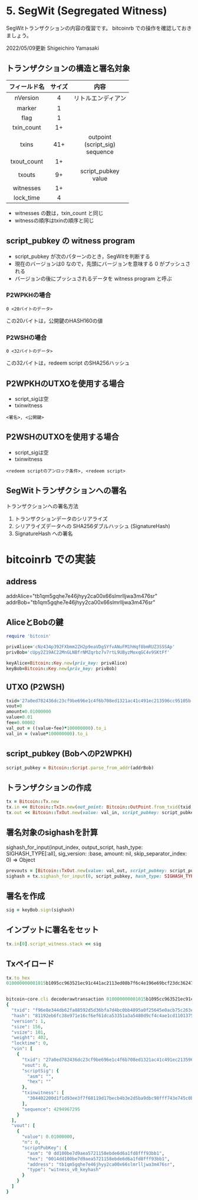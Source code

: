 # 5. SegWit (Segregated Witness)

SegWitトランザクションの内容の復習です。
bitcoinrb での操作を確認しておきましょう。

2022/05/09更新 Shigeichiro Yamasaki


## トランザクションの構造と署名対象

|フィールド名 | サイズ| 内容|
| :---: | :---: | :---: |
|nVersion|4|リトルエンディアン|
|marker|1||
|flag|1||
|txin_count|1+||
|txins|41+|outpoint <br> (script_sig) <br> sequence|
|txout_count|1+||
|txouts|9+|script_pubkey <br> value|
|witnesses|1+||
|lock_time|4||

* witnesses の数は，txin_count と同じ
* witnessの順序はtxinの順序と同じ

## script_pubkey の witness program

* script_pubkey が次のパターンのとき，SegWitを判断する
* 現在のバージョンは0 なので，先頭にバージョンを意味する 0 がプッシュされる
* バージョンの後にプッシュされるデータを witness program と呼ぶ

### P2WPKHの場合

```
0 <20バイトのデータ>
```

この20バイトは，公開鍵のHASH160の値

### P2WSHの場合

```
0 <32バイトのデータ>
```

この32バイトは，redeem script のSHA256ハッシュ

## P2WPKHのUTXOを使用する場合

* script_sigは空
* txinwitness

```
<署名>, <公開鍵>
```

## P2WSHのUTXOを使用する場合

* script_sigは空
* txinwitness

```
<redeem scriptのアンロック条件>, <redeem script>
```

## SegWitトランザクションへの署名

トランザクションへの署名方法

1. トランザクションデータのシリアライズ
2. シリアライズデータへの SHA256ダブルハッシュ (SignatureHash)
3. SignatureHash への署名



# bitcoinrb での実装

## address

addrAlice="tb1qm5gqhe7e46jhyy2ca00x66slmrlljwa3m476sr"
addrBob="tb1qm5gqhe7e46jhyy2ca00x66slmrlljwa3m476sr"


## AliceとBobの鍵

```ruby
require 'bitcoin'

privAlice='cNz434p392FXbmm2ZH2p9eaVDg5YfvANuFM1hHqf8bmRUZ3SSSAp'
privBob='cUpy2Z19AC22MnGLNBfrNMZqrbz7v7rtL9UByzMoxqGC4v9SKtFf'

keyAlice=Bitcoin::Key.new(priv_key: privAlice)
keyBob=Bitcoin::Key.new(priv_key: privBob)
```

## UTXO (P2WSH)

```ruby
txid='27a0ed782436dc23cf9be696e1c4f6b708ed1321ac41c491ec213596cc95105b'
vout=0
amount=0.01000000
value=0.01
fee=0.00002
val_out = ((value-fee)*100000000).to_i
val_in = (value*100000000).to_i
```

## script_pubkey (BobへのP2WPKH)

```ruby
script_pubkey = Bitcoin::Script.parse_from_addr(addrBob)
```

## トランザクションの作成

```ruby
tx = Bitcoin::Tx.new
tx.in << Bitcoin::TxIn.new(out_point: Bitcoin::OutPoint.from_txid(txid, vout))
tx.out << Bitcoin::TxOut.new(value: val_in, script_pubkey: script_pubkey)
```

## 署名対象のsighashを計算


sighash_for_input(input_index, output_script, hash_type: SIGHASH_TYPE[:all], sig_version: :base, amount: nil, skip_separator_index: 0) ⇒ Object

```ruby
prevouts = [Bitcoin::TxOut.new(value: val_out, script_pubkey: script_pubkey)]
sighash = tx.sighash_for_input(0, script_pubkey, hash_type: SIGHASH_TYPE[:all], sig_version: :base,  amount: val_in)
```

## 署名を作成

```ruby
sig = keyBob.sign(sighash)
```

## インプットに署名をセット

```ruby
tx.in[0].script_witness.stack << sig
```

## Txペイロード

```ruby
tx.to_hex
010000000001015b1095cc963521ec91c441ac2113ed08b7f6c4e196e69bcf23dc362478eda0270000000000ffffffff0140420f0000000000160014dd100be7d9aea5721158ebde6d6a1fd8fff93bb10146304402200d1f1d93ee3f7f68119d17becb4b3e2d5ba9dbc98fff743e745c0b478d2d36310220365a354e16f4a7144a29841141e7e26de0fffbf6ea99e7b9aaad4e0299c72d9700000000


bitcoin-core.cli decoderawtransaction 010000000001015b1095cc963521ec91c441ac2113ed08b7f6c4e196e69bcf23dc362478eda0270000000000ffffffff0140420f0000000000160014dd100be7d9aea5721158ebde6d6a1fd8fff93bb10146304402200d1f1d93ee3f7f68119d17becb4b3e2d5ba9dbc98fff743e745c0b478d2d36310220365a354e16f4a7144a29841141e7e26de0fffbf6ea99e7b9aaad4e0299c72d9700000000
{
  "txid": "f96e8e344db62fa88592d5d36bfa7d4bc0bb4895a0f25645e0acb75c263e8849",
  "hash": "81192eb6fc38e971e16cf6ef61dca53351a3a5480d9cf4c4ae1cd1101375f2cb",
  "version": 1,
  "size": 156,
  "vsize": 101,
  "weight": 402,
  "locktime": 0,
  "vin": [
    {
      "txid": "27a0ed782436dc23cf9be696e1c4f6b708ed1321ac41c491ec213596cc95105b",
      "vout": 0,
      "scriptSig": {
        "asm": "",
        "hex": ""
      },
      "txinwitness": [
        "304402200d1f1d93ee3f7f68119d17becb4b3e2d5ba9dbc98fff743e745c0b478d2d36310220365a354e16f4a7144a29841141e7e26de0fffbf6ea99e7b9aaad4e0299c72d97"
      ],
      "sequence": 4294967295
    }
  ],
  "vout": [
    {
      "value": 0.01000000,
      "n": 0,
      "scriptPubKey": {
        "asm": "0 dd100be7d9aea5721158ebde6d6a1fd8fff93bb1",
        "hex": "0014dd100be7d9aea5721158ebde6d6a1fd8fff93bb1",
        "address": "tb1qm5gqhe7e46jhyy2ca00x66slmrlljwa3m476sr",
        "type": "witness_v0_keyhash"
      }
    }
  ]
}
```




